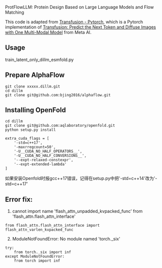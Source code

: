 
ProtFlowLLM: Protein Design Based on Large Language Models and Flow Matching    

This code is adapted from [Transfusion - Pytorch](https://github.com/lucidrains/transfusion-pytorch), which is a Pytorch implementation of [Transfusion: Predict the Next Token and Diffuse Images with One Multi-Modal Model](https://www.arxiv.org/abs/2408.11039) from Meta AI.


## Usage

train_latent_only_dillm_esmfold.py

## Prepare AlphaFlow
```
git clone xxxxx.dillm.git
cd dillm
git clone git@github.com:bjing2016/alphaflow.git
```

## Installing OpenFold

```
cd dillm
git clone git@github.com:aqlaboratory/openfold.git
python setup.py install
```

```
extra_cuda_flags = [
    '-std=c++17',
    '-maxrregcount=50',
    '-U__CUDA_NO_HALF_OPERATORS__',
    '-U__CUDA_NO_HALF_CONVERSIONS__',
    '--expt-relaxed-constexpr',
    '--expt-extended-lambda'
]
```
如果安装Openfold时报gcc++17错误，记得在setup.py中把'-std=c++14'改为'-std=c++17'

## Error fix:
1. cannot import name 'flash_attn_unpadded_kvpacked_func' from 'flash_attn.flash_attn_interface'
```
from flash_attn.flash_attn_interface import flash_attn_varlen_kvpacked_func
```
2. ModuleNotFoundError: No module named 'torch._six'
```
try:
    from torch._six import inf
except ModuleNotFoundError:
    from torch import inf
```